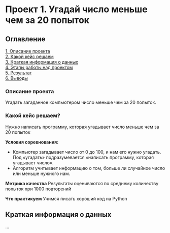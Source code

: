 # Проект 1. Угадай число меньше чем за 20 попыток

## Оглавление
[1. Описание проекта](https://github.com/banzarkhan/sf_data_science/tree/main/project_0/README.md#Описание-проекта)  
[2. Какой кейс решаем](https://github.com/banzarkhan/sf_data_science/tree/main/project_0/README.md#Какой-кейс-решаем)  
[3. Краткая информация о данных](https://github.com/banzarkhan/sf_data_science/tree/main/project_0/README.md#Краткая-информация-о-данных)  
[4. Этапы работы над проектом](https://github.com/banzarkhan/sf_data_science/tree/main/project_0/README.md#Этапы-работы-над-проектом)  
[5. Результат](https://github.com/banzarkhan/sf_data_science/tree/main/project_0/README.md#Результат)  
[6. Выводы](https://github.com/banzarkhan/sf_data_science/tree/main/project_0/README.md#Выводы)

### Описание проекта
Угадать загаданное компьютером число меньше чем за 20 попыток.

### Какой кейс решаем?
Нужно написать программу, которая угадывает число меньше чем за 20 попыток

**Условия соревнования:**
- Компьютер загадывает число от 0 до 100, и нам его нужно угадать. Под «угадать» подразумевается «написать программу, которая угадывает число».
- Алгоритм учитывает информацию о том, больше ли случайное число или меньше нужного нам.

**Метрика качества**
Результаты оцениваются по среднему количеству попыток при 1000 повторений

**Что практикуем**
Учимся писать хороший код на Python

## Краткая информация о данных
...